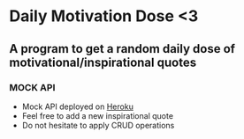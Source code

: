 # Daily Motivation Dose <3
## A program to get a random daily dose of motivational/inspirational quotes

### MOCK API
* Mock API deployed on [Heroku](https://new-age-quotes.herokuapp.com/)
* Feel free to add a new inspirational quote
* Do not hesitate to apply CRUD operations
